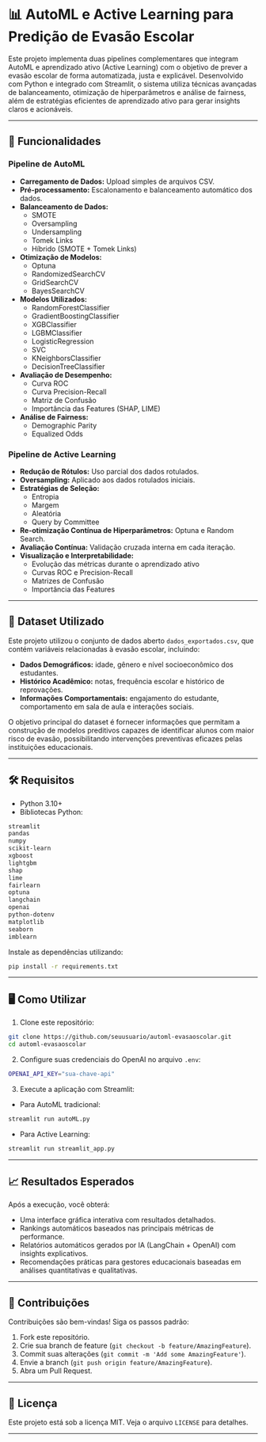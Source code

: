 # 📊 AutoML e Active Learning para Predição de Evasão Escolar

Este projeto implementa duas pipelines complementares que integram AutoML e aprendizado ativo (Active Learning) com o objetivo de prever a evasão escolar de forma automatizada, justa e explicável. Desenvolvido com Python e integrado com Streamlit, o sistema utiliza técnicas avançadas de balanceamento, otimização de hiperparâmetros e análise de fairness, além de estratégias eficientes de aprendizado ativo para gerar insights claros e acionáveis.

---

## 🚀 Funcionalidades

### Pipeline de AutoML
- **Carregamento de Dados:** Upload simples de arquivos CSV.
- **Pré-processamento:** Escalonamento e balanceamento automático dos dados.
- **Balanceamento de Dados:**
  - SMOTE
  - Oversampling
  - Undersampling
  - Tomek Links
  - Híbrido (SMOTE + Tomek Links)
- **Otimização de Modelos:**
  - Optuna
  - RandomizedSearchCV
  - GridSearchCV
  - BayesSearchCV
- **Modelos Utilizados:**
  - RandomForestClassifier
  - GradientBoostingClassifier
  - XGBClassifier
  - LGBMClassifier
  - LogisticRegression
  - SVC
  - KNeighborsClassifier
  - DecisionTreeClassifier
- **Avaliação de Desempenho:**
  - Curva ROC
  - Curva Precision-Recall
  - Matriz de Confusão
  - Importância das Features (SHAP, LIME)
- **Análise de Fairness:**
  - Demographic Parity
  - Equalized Odds

### Pipeline de Active Learning
- **Redução de Rótulos:** Uso parcial dos dados rotulados.
- **Oversampling:** Aplicado aos dados rotulados iniciais.
- **Estratégias de Seleção:**
  - Entropia
  - Margem
  - Aleatória
  - Query by Committee
- **Re-otimização Contínua de Hiperparâmetros:** Optuna e Random Search.
- **Avaliação Contínua:** Validação cruzada interna em cada iteração.
- **Visualização e Interpretabilidade:**
  - Evolução das métricas durante o aprendizado ativo
  - Curvas ROC e Precision-Recall
  - Matrizes de Confusão
  - Importância das Features

---

## 📁 Dataset Utilizado

Este projeto utilizou o conjunto de dados aberto `dados_exportados.csv`, que contém variáveis relacionadas à evasão escolar, incluindo:

- **Dados Demográficos:** idade, gênero e nível socioeconômico dos estudantes.
- **Histórico Acadêmico:** notas, frequência escolar e histórico de reprovações.
- **Informações Comportamentais:** engajamento do estudante, comportamento em sala de aula e interações sociais.

O objetivo principal do dataset é fornecer informações que permitam a construção de modelos preditivos capazes de identificar alunos com maior risco de evasão, possibilitando intervenções preventivas eficazes pelas instituições educacionais.

---

## 🛠️ Requisitos

- Python 3.10+
- Bibliotecas Python:
```bash
streamlit
pandas
numpy
scikit-learn
xgboost
lightgbm
shap
lime
fairlearn
optuna
langchain
openai
python-dotenv
matplotlib
seaborn
imblearn
```

Instale as dependências utilizando:

```bash
pip install -r requirements.txt
```

---

## 🖥️ Como Utilizar

1. Clone este repositório:

```bash
git clone https://github.com/seuusuario/automl-evasaoscolar.git
cd automl-evasaoscolar
```

2. Configure suas credenciais do OpenAI no arquivo `.env`:

```bash
OPENAI_API_KEY="sua-chave-api"
```

3. Execute a aplicação com Streamlit:

- Para AutoML tradicional:
```bash
streamlit run autoML.py
```

- Para Active Learning:
```bash
streamlit run streamlit_app.py
```

---

## 📈 Resultados Esperados

Após a execução, você obterá:

- Uma interface gráfica interativa com resultados detalhados.
- Rankings automáticos baseados nas principais métricas de performance.
- Relatórios automáticos gerados por IA (LangChain + OpenAI) com insights explicativos.
- Recomendações práticas para gestores educacionais baseadas em análises quantitativas e qualitativas.

---

## 🤝 Contribuições

Contribuições são bem-vindas! Siga os passos padrão:

1. Fork este repositório.
2. Crie sua branch de feature (`git checkout -b feature/AmazingFeature`).
3. Commit suas alterações (`git commit -m 'Add some AmazingFeature'`).
4. Envie a branch (`git push origin feature/AmazingFeature`).
5. Abra um Pull Request.

---

## 📃 Licença

Este projeto está sob a licença MIT. Veja o arquivo `LICENSE` para detalhes.

---
